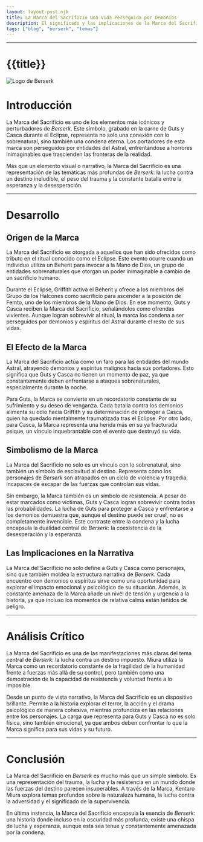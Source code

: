 ```yaml
---
layout: layout-post.njk
title: La Marca del Sacrificio Una Vida Perseguida por Demonios
description: El significado y las implicaciones de la Marca del Sacrificio en *Berserk*, y su impacto en Guts y Casca
tags: ["blog", "berserk", "temas"]
---
```

---

# {{title}}

![Logo de Berserk](/img/marca.jpeg)
# Introducción

La Marca del Sacrificio es uno de los elementos más icónicos y perturbadores de *Berserk*. Este símbolo, grabado en la carne de Guts y Casca durante el Eclipse, representa no solo una conexión con lo sobrenatural, sino también una condena eterna. Los portadores de esta marca son perseguidos por entidades del Astral, enfrentándose a horrores inimaginables que trascienden las fronteras de la realidad.

Más que un elemento visual o narrativo, la Marca del Sacrificio es una representación de las temáticas más profundas de *Berserk*: la lucha contra un destino ineludible, el peso del trauma y la constante batalla entre la esperanza y la desesperación.

---

# Desarrollo

## Origen de la Marca

La Marca del Sacrificio es otorgada a aquellos que han sido ofrecidos como tributo en el ritual conocido como el Eclipse. Este evento ocurre cuando un individuo utiliza un Beherit para invocar a la Mano de Dios, un grupo de entidades sobrenaturales que otorgan un poder inimaginable a cambio de un sacrificio humano.

Durante el Eclipse, Griffith activa el Beherit y ofrece a los miembros del Grupo de los Halcones como sacrificio para ascender a la posición de Femto, uno de los miembros de la Mano de Dios. En ese momento, Guts y Casca reciben la Marca del Sacrificio, señalándolos como ofrendas vivientes. Aunque logran sobrevivir al ritual, la marca los condena a ser perseguidos por demonios y espíritus del Astral durante el resto de sus vidas.

## El Efecto de la Marca

La Marca del Sacrificio actúa como un faro para las entidades del mundo Astral, atrayendo demonios y espíritus malignos hacia sus portadores. Esto significa que Guts y Casca no tienen un momento de paz, ya que constantemente deben enfrentarse a ataques sobrenaturales, especialmente durante la noche.

Para Guts, la Marca se convierte en un recordatorio constante de su sufrimiento y su deseo de venganza. Cada batalla contra los demonios alimenta su odio hacia Griffith y su determinación de proteger a Casca, quien ha quedado mentalmente traumatizada tras el Eclipse. Por otro lado, para Casca, la Marca representa una herida más en su ya fracturada psique, un vínculo inquebrantable con el evento que destruyó su vida.

## Simbolismo de la Marca

La Marca del Sacrificio no solo es un vínculo con lo sobrenatural, sino también un símbolo de esclavitud al destino. Representa cómo los personajes de *Berserk* son atrapados en un ciclo de violencia y tragedia, incapaces de escapar de las fuerzas que controlan sus vidas.

Sin embargo, la Marca también es un símbolo de resistencia. A pesar de estar marcados como víctimas, Guts y Casca logran sobrevivir contra todas las probabilidades. La lucha de Guts para proteger a Casca y enfrentarse a los demonios demuestra que, aunque el destino puede ser cruel, no es completamente invencible. Este contraste entre la condena y la lucha encapsula la dualidad central de *Berserk*: la coexistencia de la desesperación y la esperanza.

## Las Implicaciones en la Narrativa

La Marca del Sacrificio no solo define a Guts y Casca como personajes, sino que también moldea la estructura narrativa de *Berserk*. Cada encuentro con demonios o espíritus sirve como una oportunidad para explorar el impacto emocional y psicológico de su situación. Además, la constante amenaza de la Marca añade un nivel de tensión y urgencia a la historia, ya que incluso los momentos de relativa calma están teñidos de peligro.

---

# Análisis Crítico

La Marca del Sacrificio es una de las manifestaciones más claras del tema central de *Berserk*: la lucha contra un destino impuesto. Miura utiliza la Marca como un recordatorio constante de la fragilidad de la humanidad frente a fuerzas más allá de su control, pero también como una demostración de la capacidad de resistencia y voluntad frente a lo imposible.

Desde un punto de vista narrativo, la Marca del Sacrificio es un dispositivo brillante. Permite a la historia explorar el terror, la acción y el drama psicológico de manera cohesiva, mientras profundiza en las relaciones entre los personajes. La carga que representa para Guts y Casca no es solo física, sino también emocional, ya que ambos deben confrontar lo que la Marca significa para sus vidas y su futuro.

---

# Conclusión

La Marca del Sacrificio en *Berserk* es mucho más que un simple símbolo. Es una representación del trauma, la lucha y la resistencia en un mundo donde las fuerzas del destino parecen insuperables. A través de la Marca, Kentaro Miura explora temas profundos sobre la naturaleza humana, la lucha contra la adversidad y el significado de la supervivencia.

En última instancia, la Marca del Sacrificio encapsula la esencia de *Berserk*: una historia donde incluso en la oscuridad más profunda, existe una chispa de lucha y esperanza, aunque esta sea tenue y constantemente amenazada por la condena.
